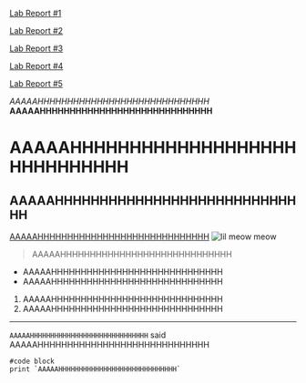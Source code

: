 [Lab Report #1](https://murouw.github.io/cse15l-lab-reports/lab1/lab-report-1)

[Lab Report #2](https://murouw.github.io/cse15l-lab-reports/lab2/lab2-report)

[Lab Report #3](https://murouw.github.io/cse15l-lab-reports/lab3/lab3-report)

[Lab Report #4](https://murouw.github.io/cse15l-lab-reports/lab4/lab4-report)

[Lab Report #5](https://murouw.github.io/cse15l-lab-reports/lab5/lab5-report)

*AAAAAHHHHHHHHHHHHHHHHHHHHHHHHHHHHH*
**AAAAAHHHHHHHHHHHHHHHHHHHHHHHHHHHHH**
# AAAAAHHHHHHHHHHHHHHHHHHHHHHHHHHHHH
## AAAAAHHHHHHHHHHHHHHHHHHHHHHHHHHHHH
[AAAAAHHHHHHHHHHHHHHHHHHHHHHHHHHHHH](https://www.youtube.com/watch?v=rX0W3RVcZb4)
![lil meow meow](https://a.pinatafarm.com/312x296/ae7f8ccd22/sad-thumbs-up-cat.jpg/m/522x0)
> AAAAAHHHHHHHHHHHHHHHHHHHHHHHHHHHHH
* AAAAAHHHHHHHHHHHHHHHHHHHHHHHHHHHHH
* AAAAAHHHHHHHHHHHHHHHHHHHHHHHHHHHHH
1. AAAAAHHHHHHHHHHHHHHHHHHHHHHHHHHHHH
2. AAAAAHHHHHHHHHHHHHHHHHHHHHHHHHHHHH
---
`AAAAAHHHHHHHHHHHHHHHHHHHHHHHHHHHHH` said AAAAAHHHHHHHHHHHHHHHHHHHHHHHHHHHHH
```
#code block
print `AAAAAHHHHHHHHHHHHHHHHHHHHHHHHHHHHH`
```
